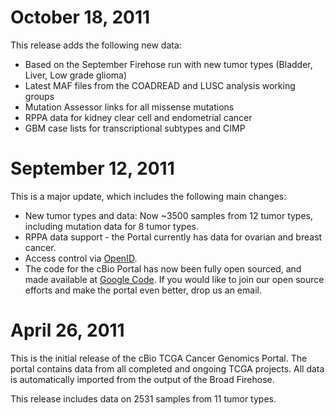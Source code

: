 # October 18, 2011

This release adds the following new data:

* Based on the September Firehose run with new tumor types (Bladder, Liver, Low grade glioma)
* Latest MAF files from the COADREAD and LUSC analysis working groups
* Mutation Assessor links for all missense mutations
* RPPA data for kidney clear cell and endometrial cancer
* GBM case lists for transcriptional subtypes and CIMP

# September 12, 2011

This is a major update, which includes the following main changes:

* New tumor types and data: Now ~3500 samples from 12 tumor types, including mutation data for 8 tumor types.
* RPPA data support - the Portal currently has data for ovarian and breast cancer.
* Access control via [OpenID](http://openid.net/).
* The code for the cBio Portal has now been fully open sourced, and made available at [Google Code](http://code.google.com/p/cbio-cancer-genomics-portal/).  If you would like to join our open source efforts and make the portal even better, drop us an email.

# April 26, 2011

This is the initial release of the cBio TCGA Cancer Genomics Portal. The portal contains data from all completed and ongoing TCGA projects. All data is automatically imported from the output of the Broad Firehose.

This release includes data on 2531 samples from 11 tumor types.
